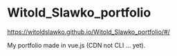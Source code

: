 # Witold_Slawko_portfolio

https://witoldslawko.github.io/Witold_Slawko_portfolio/#/

My portfolio made in vue.js (CDN not CLI ... yet).
